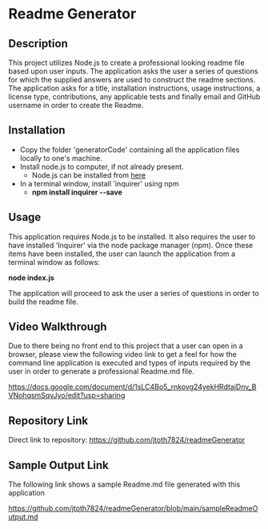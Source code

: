 # Readme Generator

## Description

This project utilizes Node.js to create a professional looking readme file based upon user inputs.  The application asks the user a series of questions for which the supplied answers are used to construct the readme sections.  The application asks for a title, installation instructions, usage instructions, a license type, contributions, any applicable tests and finally email and GitHub username in order to create the Readme.

## Installation

* Copy the folder 'generatorCode' containing all the application files locally to one's machine.
* Install node.js to computer, if not already present.
    * Node.js can be installed from [here](https://nodejs.org/en/)
* In a terminal window, install 'inquirer' using npm
    * **npm install inquirer --save**

## Usage

This application requires Node.js to be installed.  It also requires the user to have installed 'Inquirer' via the node package manager (npm).  Once these items have been installed, the user can launch the application from a terminal window as follows:

**node index.js**

The application will proceed to ask the user a series of questions in order to build the readme file.

## Video Walkthrough

Due to there being no front end to this project that a user can open in a browser, please view the following video link to get a feel for how the command line application is executed and types of inputs required by the user in order to generate a professional Readme.md file.

https://docs.google.com/document/d/1sLC4Bo5_rnkovg24yekHRdtajDnv_BVNohqsmSqvJyo/edit?usp=sharing

## Repository Link

Direct link to repository:  https://github.com/jtoth7824/readmeGenerator

## Sample Output Link

The following link shows a sample Readme.md file generated with this application

https://github.com/jtoth7824/readmeGenerator/blob/main/sampleReadmeOutput.md